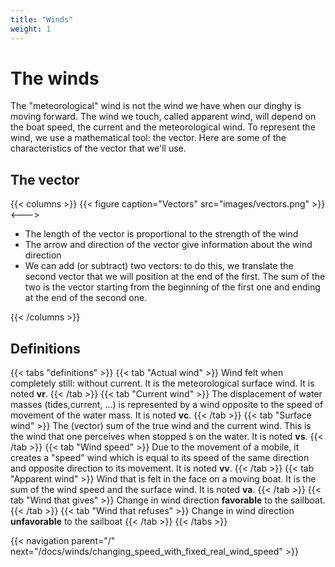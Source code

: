```yaml
---
title: "Winds"
weight: 1
---
```


# The winds

The "meteorological" wind is not the wind we have when our dinghy is moving forward. The wind we touch, called apparent wind, will depend on the boat speed, the current and the meteorological wind.
To represent the wind, we use a mathematical tool: the vector. Here are some of the characteristics of the vector that we'll use.

## The vector

{{< columns >}}
{{< figure caption="Vectors" src="images/vectors.png" >}}
<--->

- The length of the vector is proportional to the strength of the wind
- The arrow and direction of the vector give information about the wind direction
- We can add (or subtract) two vectors: to do this, we translate the second vector that we will position at the end of the first. The sum of the two is the vector starting from the beginning of the first one and ending at the end of the second one.

{{< /columns >}}

## Definitions

{{< tabs "definitions" >}}
{{< tab "Actual wind" >}}
Wind felt when completely still: without current. It is the meteorological surface wind. It is noted **vr**.
{{< /tab >}}
{{< tab "Current wind" >}}
The displacement of water masses (tides,current, ...) is represented by a wind opposite to the speed of movement of the water mass. It is noted **vc**.
{{< /tab >}}
{{< tab "Surface wind" >}}
The (vector) sum of the true wind and the current wind. This is the wind that one perceives when stopped ́s on the water. It is noted **vs**.
{{< /tab >}}
{{< tab "Wind speed" >}}
Due to the movement of a mobile, it creates a "speed" wind which is equal to its speed of the same direction and opposite direction to its movement. It is noted **vv**.
{{< /tab >}}
{{< tab "Apparent wind" >}}
Wind that is felt in the face on a moving boat. It is the sum of the wind speed and the
surface wind. It is noted **va**.
{{< /tab >}}
{{< tab "Wind that gives" >}}
Change in wind direction **favorable** to the sailboat.
{{< /tab >}}
{{< tab "Wind that refuses" >}}
Change in wind direction **unfavorable** to the sailboat
{{< /tab >}}
{{< /tabs >}}

{{< navigation parent="/" next="/docs/winds/changing_speed_with_fixed_real_wind_speed" >}}